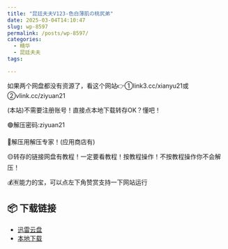 ```yaml
---
title: "昆廷夫夫V123-色白薄肌の桃尻弟"
date: 2025-03-04T14:10:47
slug: wp-8597
permalink: /posts/wp-8597/
categories:
  - 精华
  - 昆廷夫夫
tags:

---
```


如果两个网盘都没有资源了，看这个网站👉①link3.cc/xianyu21或②vlink.cc/ziyuan21

(本站)不需要注册账号！直接点本地下载转存OK？懂吧！

🟢解压密码:ziyuan21

🔵解压用解压专家！(应用商店有)

🟡转存的链接网盘有教程！一定要看教程！按教程操作！不按教程操作你不会解压！

💰🈶能力的宝，可以点左下角赞赏支持一下网站运行

## 📦 下载链接
- [迅雷云盘](https://blziyuan21.com/pay-download/8597?key=d3ab50325c&down_id=0)
- [本地下载](https://blziyuan21.com/pay-download/8597?key=d3ab50325c&down_id=1)

